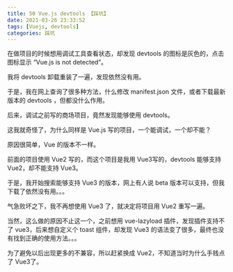 ```yaml
---
title: 50 Vue.js devtools 【踩坑】
date: 2021-03-26 23:33:52
tags: [Vuejs, devtools]
categories: 踩坑
---
```


在做项目的时候想用调试工具查看状态，却发现 devtools 的图标是灰色的，点击图标显示 “Vue.js is not detected”。

<!-- more -->

我将 devtools 卸载重装了一遍，发现依然没有用。

于是，我在网上查询了很多种方法，什么修改 manifest.json 文件，或者下载最新版本的 devtools ，但都没什么作用。

后来，调试之前写的商场项目，竟然发现能够使用 devtools。

这我就奇怪了，为什么同样是 Vue.js 写的项目，一个能调试，一个却不能？

原因很简单，Vue 的版本不一样。

前面的项目使用 Vue2 写的，而这个项目是我用 Vue3写的，devtools 能够支持 Vue2，却不能支持 Vue3。

于是，我开始搜索能够支持 Vue3 的版本，网上有人说 beta 版本可以支持，但我下载了依然没有用。。。

气急败坏之下，我不再想使用 Vue3 了，就决定将项目用 Vue2 重写一遍。

当然，这么做的原因不止这一个，之前想用 vue-lazyload 插件，发现插件支持不了 vue3，后来想自定义个 toast 组件，却发现 Vue3 的语法变了很多，最终也没有找到正确的使用方法。。。

为了避免以后出现更多的不兼容，所以赶紧换成 Vue2，不知道当时为什么手贱点了 Vue3了。